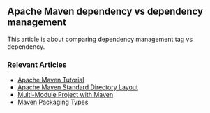 ## Apache Maven dependency vs dependency management

This article is about comparing dependency management tag vs dependency.

### Relevant Articles

- [Apache Maven Tutorial](https://www.baeldung.com/maven)
- [Apache Maven Standard Directory Layout](https://www.baeldung.com/maven-directory-structure)
- [Multi-Module Project with Maven](https://www.baeldung.com/maven-multi-module)
- [Maven Packaging Types](https://www.baeldung.com/maven-packaging-types)

